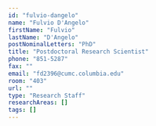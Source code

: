 ```yaml
---
id: "fulvio-dangelo"
name: "Fulvio D'Angelo"
firstName: "Fulvio"
lastName: "D'Angelo"
postNominalLetters: "PhD"
title: "Postdoctoral Research Scientist"
phone: "851-5287"
fax: ""
email: "fd2396@cumc.columbia.edu"
room: "403"
url: ""
type: "Research Staff"
researchAreas: []
tags: []
---
```

